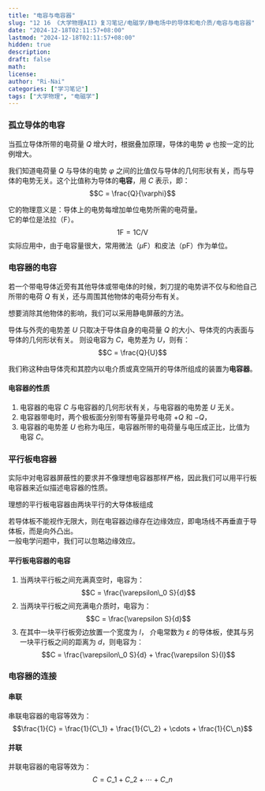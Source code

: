 ```yaml
---
title: "电容与电容器"
slug: "12 16 《大学物理AII》复习笔记/电磁学/静电场中的导体和电介质/电容与电容器"
date: "2024-12-18T02:11:57+08:00"
lastmod: "2024-12-18T02:11:57+08:00"
hidden: true
description:
draft: false
math:
license:
author: "Ri-Nai"
categories: ["学习笔记"]
tags: ["大学物理", "电磁学"]
---
```

### 孤立导体的电容
当孤立导体所带的电荷量 $Q$ 增大时，根据叠加原理，导体的电势 $\varphi$ 也按一定的比例增大。

我们知道电荷量 $Q$ 与导体的电势 $\varphi$ 之间的比值仅与导体的几何形状有关，而与导体的电势无关。这个比值称为导体的**电容**，用 $C$ 表示，即：
$$C = \frac{Q}{\varphi}$$  

它的物理意义是：导体上的电势每增加单位电势所需的电荷量。  
它的单位是法拉（F）。
$$1 \mathrm{F} = 1 \mathrm{C/V}$$
实际应用中，由于电容量很大，常用微法（$\mu \mathrm{F}$）和皮法（$\mathrm{pF}$）作为单位。

### 电容器的电容
若一个带电导体近旁有其他导体或带电体的时候，刺刀提的电势讲不仅与和他自己所带的电荷 $Q$ 有关，还与周围其他物体的电荷分布有关。

想要消除其他物体的影响，我们可以采用静电屏蔽的方法。

导体与外壳的电势差 $U$ 只取决于导体自身的电荷量 $Q$ 的大小、导体壳的内表面与导体的几何形状有关。
则设电容为 $C$，电势差为 $U$，则有：
$$C = \frac{Q}{U}$$

我们称这种由导体壳和其腔内以电介质或真空隔开的导体所组成的装置为**电容器**。

#### 电容器的性质
1. 电容器的电容 $C$ 与电容器的几何形状有关，与电容器的电势差 $U$ 无关。
2. 电容器带电时，两个极板面分别带有等量异号电荷 $+Q$ 和 $-Q$，
3. 电容器的电势差 $U$ 也称为电压，电容器所带的电荷量与电压成正比，比值为电容 $C$。

### 平行板电容器
实际中对电容器屏蔽性的要求并不像理想电容器那样严格，因此我们可以用平行板电容器来近似描述电容器的性质。

理想的平行板电容器由两块平行的大导体板组成

若导体板不能视作无限大，则在电容器边缘存在边缘效应，即电场线不再垂直于导体板，而是向外凸出。  
一般电学问题中，我们可以忽略边缘效应。

#### 平行板电容器的电容
1. 当两块平行板之间充满真空时，电容为：
$$C = \frac{\varepsilon\_0 S}{d}$$
2. 当两块平行板之间充满电介质时，电容为：
$$C = \frac{\varepsilon S}{d}$$
3. 在其中一块平行板旁边放置一个宽度为 $l$， 介电常数为 $\varepsilon$ 的导体板，使其与另一块平行板之间的距离为 $d$，则电容为：
$$C = \frac{\varepsilon\_0 S}{d} + \frac{\varepsilon S}{l}$$
### 电容器的连接
#### 串联
串联电容器的电容等效为：
$$\frac{1}{C} = \frac{1}{C\_1} + \frac{1}{C\_2} + \cdots + \frac{1}{C\_n}$$
#### 并联
并联电容器的电容等效为：
$$C = C\_1 + C\_2 + \cdots + C\_n$$
